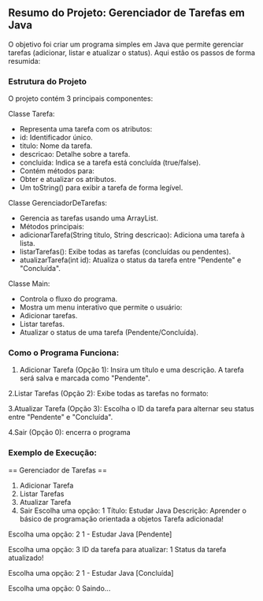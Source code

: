 ## Resumo do Projeto: Gerenciador de Tarefas em Java
O objetivo foi criar um programa simples em Java que permite gerenciar tarefas (adicionar, listar e atualizar o status). Aqui estão os passos de forma resumida:

### Estrutura do Projeto
O projeto contém 3 principais componentes:

Classe Tarefa:
- Representa uma tarefa com os atributos:
- id: Identificador único.
- titulo: Nome da tarefa.
- descricao: Detalhe sobre a tarefa.
- concluida: Indica se a tarefa está concluída (true/false).
- Contém métodos para:
- Obter e atualizar os atributos.
- Um toString() para exibir a tarefa de forma legível.

Classe GerenciadorDeTarefas:
- Gerencia as tarefas usando uma ArrayList.
- Métodos principais:
- adicionarTarefa(String titulo, String descricao): Adiciona uma tarefa à lista.
- listarTarefas(): Exibe todas as tarefas (concluídas ou pendentes).
- atualizarTarefa(int id): Atualiza o status da tarefa entre "Pendente" e "Concluída".

 Classe Main:
- Controla o fluxo do programa.
- Mostra um menu interativo que permite o usuário:
- Adicionar tarefas.
- Listar tarefas.
- Atualizar o status de uma tarefa (Pendente/Concluída).

### Como o Programa Funciona:
1. Adicionar Tarefa (Opção 1):
Insira um título e uma descrição. A tarefa será salva e marcada como "Pendente".

2.Listar Tarefas (Opção 2):
Exibe todas as tarefas no formato:

3.Atualizar Tarefa (Opção 3):
Escolha o ID da tarefa para alternar seu status entre "Pendente" e "Concluída".

4.Sair (Opção 0): 
encerra o programa


### Exemplo de Execução:
== Gerenciador de Tarefas ==
1. Adicionar Tarefa
2. Listar Tarefas
3. Atualizar Tarefa
0. Sair
Escolha uma opção: 1
Título: Estudar Java
Descrição: Aprender o básico de programação orientada a objetos
Tarefa adicionada!

Escolha uma opção: 2
1 - Estudar Java [Pendente]

Escolha uma opção: 3
ID da tarefa para atualizar: 1
Status da tarefa atualizado!

Escolha uma opção: 2
1 - Estudar Java [Concluída]

Escolha uma opção: 0
Saindo...
